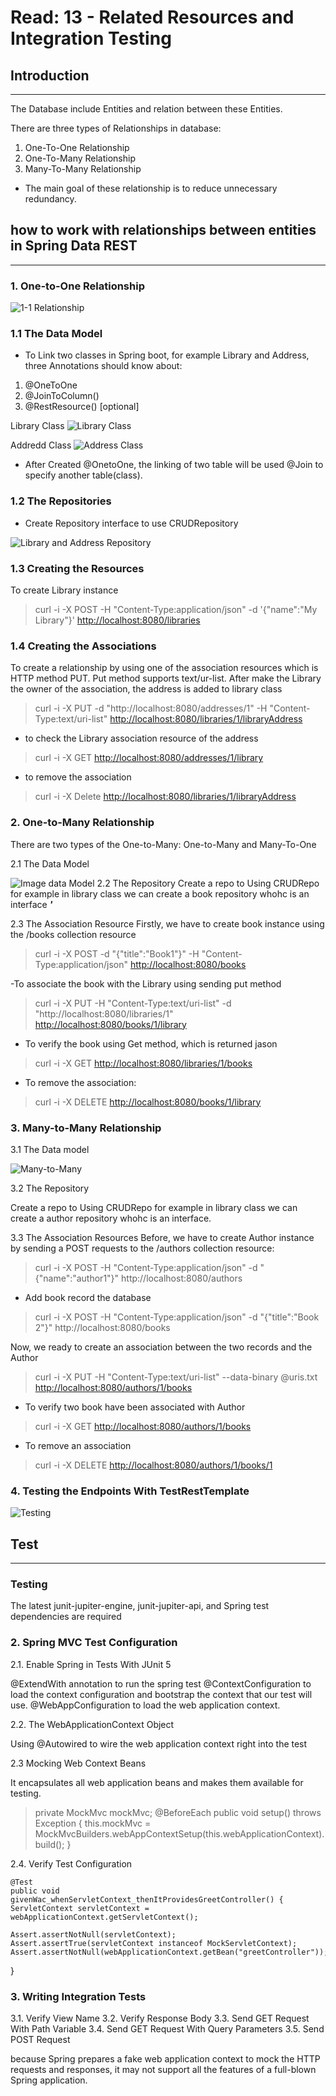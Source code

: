 # Read: 13 - Related Resources and Integration Testing

## Introduction

---

The Database include Entities and relation between these Entities.

There are three types of Relationships in database:

1. One-To-One Relationship
2. One-To-Many Relationship
3. Many-To-Many Relationship

- The main goal of these relationship is to reduce unnecessary redundancy.

## how to work with relationships between entities in Spring Data REST

---

### 1. One-to-One Relationship

![1-1 Relationship](https://fmhelp.filemaker.com/help/18/fmp/en/FMP_Help/images/relational.07.03.2.png)

### 1.1 The Data Model

- To Link two classes in Spring boot, for example Library and Address, three Annotations should know about:

1. @OneToOne
2. @JoinToColumn()
3. @RestResource() [optional]  

Library Class
![Library Class](https://i.ibb.co/wCdWYzk/Screenshot-from-2022-03-21-23-30-21.png) 

Addredd Class
![Address Class](https://i.ibb.co/JmyYth8/Screenshot-from-2022-03-21-23-31-26.png)

- After Created @OnetoOne, the linking of two table will be used @Join to specify another table(class).

### 1.2 The Repositories

- Create Repository interface to use CRUDRepository

![Library and Address Repository](https://i.ibb.co/F6YLGkm/Screenshot-from-2022-03-21-23-42-23.png)

### 1.3 Creating the Resources

 To create Library instance
> curl -i -X POST -H "Content-Type:application/json"
  -d '{"name":"My Library"}' <http://localhost:8080/libraries>

### 1.4 Creating the Associations

To create a relationship by using one of the association resources which is HTTP method PUT. Put method supports text/ur-list.
After make the Library the owner of the association, the address is added to library class

> curl -i -X PUT -d "http://localhost:8080/addresses/1"
  -H "Content-Type:text/uri-list" <http://localhost:8080/libraries/1/libraryAddress>

- to check the Library association resource of the address

> curl -i -X GET <http://localhost:8080/addresses/1/library>

- to remove the association

> curl -i -X Delete <http://localhost:8080/libraries/1/libraryAddress>

### 2. One-to-Many Relationship

There are two types of the One-to-Many: One-to-Many and Many-To-One

2.1 The Data Model

![Image data Model](https://fmhelp.filemaker.com/help/18/fmp/en/FMP_Help/images/relational.07.04.2.png)
2.2 The Repository
Create a repo to Using CRUDRepo for example in library class we can create a book repository whohc is an interface
***'***

2.3 The Association Resource
Firstly, we have to create book instance using the /books collection resource
> curl -i -X POST -d "{\"title\":\"Book1\"}"
  -H "Content-Type:application/json" <http://localhost:8080/books>

-To associate the book with the Library using sending put method
> curl -i -X PUT -H "Content-Type:text/uri-list"
-d "http://localhost:8080/libraries/1" <http://localhost:8080/books/1/library>

- To verify the book using Get method, which is returned jason

> curl -i -X GET <http://localhost:8080/libraries/1/books>

- To remove the association:

> curl -i -X DELETE <http://localhost:8080/books/1/library>

### 3. Many-to-Many Relationship

3.1 The Data model

![Many-to-Many](https://miro.medium.com/max/1166/1*xgq7abp-kEFBlH2Hboling.png)

3.2 The Repository

Create a repo to Using CRUDRepo for example in library class we can create a author repository whohc is an interface.

3.3 The Association Resources
Before, we have to create Author instance by sending a POST requests to the /authors collection resource:
> curl -i -X POST -H "Content-Type:application/json"
  -d "{\"name\":\"author1\"}" http://localhost:8080/authors

- Add book record the database

> curl -i -X POST -H "Content-Type:application/json"
  -d "{\"title\":\"Book 2\"}" http://localhost:8080/books

Now, we ready to create an association between the two records and the Author
> curl -i -X PUT -H "Content-Type:text/uri-list"
  --data-binary @uris.txt <http://localhost:8080/authors/1/books>

- To verify two book have been associated with Author

> curl -i -X GET <http://localhost:8080/authors/1/books>

- To remove an association

> curl -i -X DELETE <http://localhost:8080/authors/1/books/1>

### 4. Testing the Endpoints With TestRestTemplate

![Testing](https://i.ibb.co/WBYvb2c/Screenshot-20220322-010533.jpg)

## Test

---

### Testing

The latest junit-jupiter-engine, junit-jupiter-api, and Spring test dependencies are required

### 2. Spring MVC Test Configuration

2.1. Enable Spring in Tests With JUnit 5

@ExtendWith annotation to run the spring test
@ContextConfiguration to load the context configuration and bootstrap the context that our test will use.
@WebAppConfiguration to load the web application context.

2.2. The WebApplicationContext Object

Using @Autowired to wire the web application context right into the test

2.3 Mocking Web Context Beans

It encapsulates all web application beans and makes them available for testing.

> private MockMvc mockMvc;
@BeforeEach
public void setup() throws Exception {
    this.mockMvc = MockMvcBuilders.webAppContextSetup(this.webApplicationContext).build();
}

2.4. Verify Test Configuration

    @Test
    public void givenWac_whenServletContext_thenItProvidesGreetController() {
    ServletContext servletContext = webApplicationContext.getServletContext();
    
    Assert.assertNotNull(servletContext);
    Assert.assertTrue(servletContext instanceof MockServletContext);
    Assert.assertNotNull(webApplicationContext.getBean("greetController"));
}

### 3. Writing Integration Tests

3.1. Verify View Name
3.2. Verify Response Body
3.3. Send GET Request With Path Variable
3.4. Send GET Request With Query Parameters
3.5. Send POST Request

because Spring prepares a fake web application context to mock the HTTP requests and responses, it may not support all the features of a full-blown Spring application.
